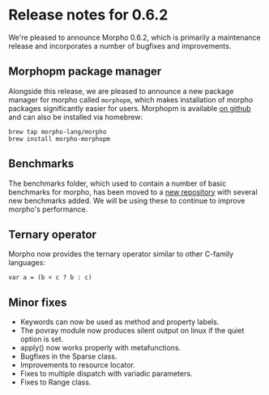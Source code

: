 # Release notes for 0.6.2

We're pleased to announce Morpho 0.6.2, which is primarily a maintenance release and incorporates a number of bugfixes and improvements.

## Morphopm package manager

Alongside this release, we are pleased to announce a new package manager for morpho called `morphopm`, which makes installation of morpho packages significantly easier for users. Morphopm is available [on github](https://github.com/Morpho-lang/morpho-morphopm) and can also be installed via homebrew:

    brew tap morpho-lang/morpho
    brew install morpho-morphopm

## Benchmarks

The benchmarks folder, which used to contain a number of basic benchmarks for morpho, has been moved to a [new repository](https://github.com/Morpho-lang/morpho-benchmark) with several new benchmarks added. We will be using these to continue to improve morpho's performance.

## Ternary operator

Morpho now provides the ternary operator similar to other C-family languages:

    var a = (b < c ? b : c)

## Minor fixes

* Keywords can now be used as method and property labels.
* The povray module now produces silent output on linux if the quiet option is set.
* apply() now works properly with metafunctions.
* Bugfixes in the Sparse class.
* Improvements to resource locator.
* Fixes to multiple dispatch with variadic parameters.
* Fixes to Range class.

